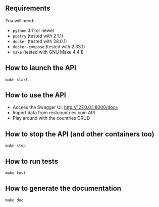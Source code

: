 ## Requirements

You will need:

- `python` 3.11 or newer
- `poetry` (tested with 2.1.1) 
- `docker` (tested with 28.0.1)
- `docker-compose` (tested with 2.33.1)
- `make` (tested with GNU Make 4.4.1)

## How to launch the API

```
make start
```

## How to use the API

- Access the Swagger UI: http://127.0.0.1:8000/docs
- Import data from restcountries.com API
- Play around with the countries CRUD 


## How to stop the API (and other containers too)

```
make stop
```


## How to run tests

```
make test
```


## How to generate the documentation

```
make doc
```